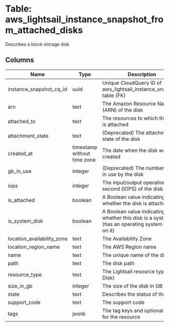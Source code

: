 
# Table: aws_lightsail_instance_snapshot_from_attached_disks
Describes a block storage disk
## Columns
| Name        | Type           | Description  |
| ------------- | ------------- | -----  |
|instance_snapshot_cq_id|uuid|Unique CloudQuery ID of aws_lightsail_instance_snapshots table (FK)|
|arn|text|The Amazon Resource Name (ARN) of the disk|
|attached_to|text|The resources to which the disk is attached|
|attachment_state|text|(Deprecated) The attachment state of the disk|
|created_at|timestamp without time zone|The date when the disk was created|
|gb_in_use|integer|(Deprecated) The number of GB in use by the disk|
|iops|integer|The input/output operations per second (IOPS) of the disk|
|is_attached|boolean|A Boolean value indicating whether the disk is attached|
|is_system_disk|boolean|A Boolean value indicating whether this disk is a system disk (has an operating system loaded on it)|
|location_availability_zone|text|The Availability Zone|
|location_region_name|text|The AWS Region name|
|name|text|The unique name of the disk|
|path|text|The disk path|
|resource_type|text|The Lightsail resource type (eg, Disk)|
|size_in_gb|integer|The size of the disk in GB|
|state|text|Describes the status of the disk|
|support_code|text|The support code|
|tags|jsonb|The tag keys and optional values for the resource|
